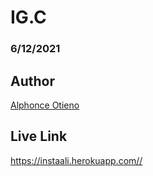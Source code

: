 # IG.C
### 6/12/2021
## Author
[Alphonce Otieno](https://github.com/alphonce-otieno-odhiambo)

## Live Link
https://instaali.herokuapp.com//